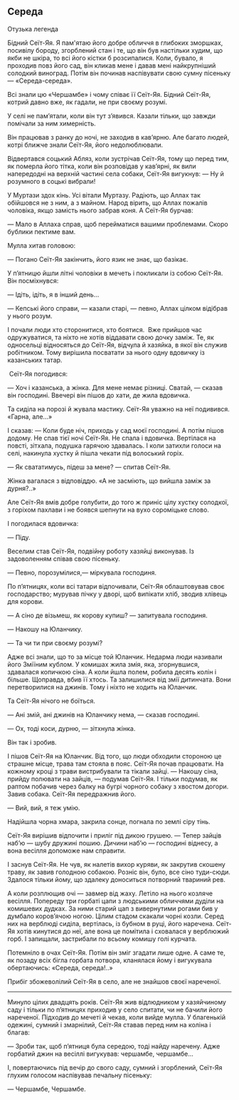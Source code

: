 ## Середа

Отузька легенда

Бідний Сеїт-Яя.
Я пам'ятаю його добре обличчя в глибоких зморшках, посивілу бороду, згорблений стан і те, що він був настільки худим, що якби не шкіра, то всі його кістки б розсипалися.
Коли, бувало, я проходив повз його сад, він кликав мене і давав мені найкрупніший солодкий виноград.
Потім він починав наспівувати свою сумну пісеньку — «Середа-середа».

Всі знали цю «Чершамбе» і чому співає її Сеїт-Яя.
Бідний Сеїт-Яя, котрий давно вже, як гадали, не при своєму розумі.

У селі не пам’ятали, коли він тут з’явився.
Казали тільки, що завжди помічали за ним химерність.

Він працював з ранку до ночі, не заходив в кав’ярню.
Але багато людей, котрі ближче знали Сеїт-Яя, його недолюблювали.

Відвертався соцький Абляз, коли зустрічав Сеїт-Яя, тому що перед тим, як померла його тітка, коли він розповідав у кав’ярні, як вили напередодні на верхній частині села собаки, Сеїт-Яя вигукнув:
— Ну й розумного в соцькі вибрали!

У Муртази здох кінь.
Усі вітали Муртазу.
Радіють, що Аллах так обійшовся не з ним, а з майном.
Народ вірить, що Аллах пожалів чоловіка, якщо замість нього забрав коня.
А Сеїт-Яя бурчав:

— Мало в Аллаха справ, щоб перейматися вашими проблемами.
Скоро бублики пектиме вам.

Мулла хитав головою:

— Погано Сеїт-Яя закінчить, його язик не знає, що базікає.

У п’ятницю йшли літні чоловіки в мечеть і покликали із собою Сеїт-Яя.
Він посміхнувся:

— Ідіть, ідіть, я в інший день...

— Кепські його справи, — казали старі, — певно, Аллах цілком відібрав у нього розум.

І почали люди хто сторонитися, хто боятися. 
Вже прийшов час одружуватися, та ніхто не хотів віддавати свою дочку заміж.
Те, як односельці відносяться до Сеїт-Яя, відчула й хазяйка, в якої він служив робітником.
Тому вирішила посватати за нього одну вдовичку із казанських татар.

 Сеїт-Яя погодився:

— Хоч і казанська, а жінка.
Для мене немає різниці.
Сватай, — сказав він господині.
Ввечері він пішов до хати, де жила вдовичка.

Та сиділа на порозі й жувала мастику.
Сеїт-Яя уважно на неї подивився.
«Гарна, але...»

І сказав: — Коли буде ніч, приходь у сад моєї господині.
А потім пішов додому.
Не спав тієї ночі Сеїт-Яя.
Не спала і вдовичка.
Вертілася на повсті, зітхала, подушка гарячою здавалась.
І коли затихли голоси на селі, накинула хустку й пішла чекати під волоський горіх.

— Як свататимусь, підеш за мене? — спитав Сеїт-Яя.

Жінка вагалася з відповіддю.
«А не засміють, що вийшла заміж за дурня?..»

Але Сеїт-Яя вмів добре голубити, до того ж приніс цілу хустку солодкої, з горіхом пахлави і не боявся шепнути на вухо сороміцьке слово.

І погодилася вдовичка:

— Піду.

Веселим став Сеїт-Яя, подвійну роботу хазяйці виконував.
Із задоволенням співав свою пісеньку.

— Певно, порозумілися,— міркувала господиня.

По п’ятницях, коли всі татари відпочивали, Сеїт-Яя облаштовував своє господарство; мурував пічку у дворі, щоб випікати хліб, зводив хлівець для корови.

— А сіно де візьмеш, як корову купиш? — запитувала господиня.

— Накошу на Юланчику.

— Та чи ти при своєму розумі?

Адже всі знали, що то за місце той Юланчик.
Недарма люди називали його Зміїним кублом.
У комишах жила змія, яка, згорнувшися, здавалася копичкою сіна.
А коли йшла полем, робила десять колін і більше.
Щоправда, вбив її хтось.
Та залишилися від змії дитинчата.
Вони перетворилися на джинів.
Тому і ніхто не ходить на Юланчик.

Та Сеїт-Яя нічого не боїться.

— Ані змій, ані джинів на Юланчику нема, — сказав господині.

— Ох, тоді коси, дурню, — зітхнула жінка.

Він так і зробив.

І пішов Сеїт-Яя на Юланчик.
Від того, що люди обходили стороною це страшне місце, трава там стояла в пояс.
Сеїт-Яя почав працювати.
На кожному кроці з трави вистрибували та тікали зайці.
— Накошу сіна, прийду полювати на зайців, — подумав Сеїт-Яя.
І тільки подумав, як раптом побачив через балку на бугрі чорного собаку з хвостом догори.
Завив собака.
Сеїт-Яя передражнив його.

— Вий, вий, я теж умію.

Надійшла чорна хмара, закрила сонце, погнала по землі сіру тінь.

Сеїт-Яя вирішив відпочити і приліг під дикою грушею.
— Тепер зайців наб’ю — шубу дружині пошию.
Дичини наб’ю — господині віднесу, а вона весілля допоможе нам справити.

І заснув Сеїт-Яя.
Не чув, як налетів вихор куряви, як закрутив скошену траву, як завив голодною собакою.
Розніс він, було, все сіно туди-сюди.
Здалося тільки йому, що здалеку доноситься потворний твариний рев.

А коли розплющив очі — завмер від жаху.
Летіло на нього козляче весілля.
Попереду три горбаті цапи з людськими обличчями дуділи на комишевих дудках.
За ними старий цап з вивернутими рогами бив у думбало коров’ячою ногою.
Цілим стадом скакали чорні козли.
Серед них на верблюді сиділа, вертілась, із бубном в руці, його наречена.
Сеїт-Яя хотів кинутися до неї, але вона це помітила і сховалася у верблюжий горб.
І запищали, застрибали по всьому комишу голі курчата.

Потемніло в очах Сеїт-Яя.
Потім він зміг згадати лише одне.
А саме те, як позаду всіх бігла горбата потвора, кланялася йому і вигукувала обертаючись: «Середа, середа!..»

Прибіг збожеволілий Сеїт-Яя в село, але не знайшов своєї нареченої.
* * *

Минуло цілих двадцять років.
Сеїт-Яя жив відлюдником у хазяйчиному саду і тільки по п’ятницях приходив у село спитати, чи не бачили його нареченої.
Підходив до мечеті й чекав, коли вийде мулла.
У благенькій одежині, сумний і змарнілий, Сеїт-Яя ставав перед ним на коліна і благав:

— Зроби так, щоб п’ятниця була середою, тоді найду наречену.
Адже горбатий джин на весіллі вигукував: чершамбе, чершамбе...

І, повертаючись під вечір до свого саду, сумний і згорблений, Сеїт-Яя глухим голосом наспівував печальну пісеньку:

— Чершамбе, Чершамбе.
